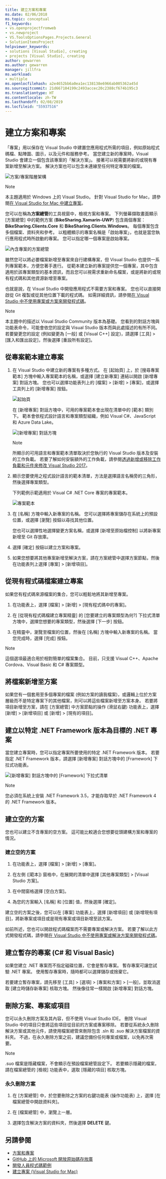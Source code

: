 ```yaml
---
title: 建立方案和專案
ms.date: 02/06/2018
ms.topic: conceptual
f1_keywords:
- vs.openprojectfromweb
- vs.newproject
- VS.ToolsOptionsPages.Projects.General
- SolutionItemsProject
helpviewer_keywords:
- solutions [Visual Studio], creating
- projects [Visual Studio], creating
author: gewarren
ms.author: gewarren
manager: jillfra
ms.workload:
- multiple
ms.openlocfilehash: a2e4652bb6a0ea1ec138138e6966ab005362a45d
ms.sourcegitcommit: 21d667104199c2493accec20c2388cf674b195c3
ms.translationtype: HT
ms.contentlocale: zh-TW
ms.lasthandoff: 02/08/2019
ms.locfileid: "55937516"
---
```

# <a name="create-solutions-and-projects"></a>建立方案和專案

「專案」用以保存在 Visual Studio 中建置您應用程式所需的項目，例如原始程式碼檔、點陣圖、圖示，以及元件和服務參考。 當您建立新的專案時，Visual Studio 會建立一個包含該專案的「解決方案」。 接著可以視需要將新的或現有專案新增至解決方案。 解決方案也可以包含未連線至任何特定專案的檔案。

![方案/專案階層架構](./media/vside-proj-soln.png)

> [!NOTE]
> 本主題適用於 Windows 上的 Visual Studio。 針對 Visual Studio for Mac，請參閱[在 Visual Studio for Mac 中建立專案](/visualstudio/mac/create-new-projects)。

您可以在稱為**方案總管**的工具視窗中，檢視方案和專案。 下列螢幕擷取畫面顯示 [方案總管] 中的範例方案 (**BikeSharing.Xamarin-UWP**) 包含兩個專案：**BikeSharing.Clients.Core** 和 **BikeSharing.Clients.Windows**。 每個專案包含多個檔案、資料夾和參考。 以粗體顯示的專案名稱是「啟始專案」，也就是當您執行應用程式時所啟動的專案。 您可以指定哪一個專案是啟始專案。

![內含專案的方案總管](./media/vside-solution-explorer-projects.png)

雖然您可以將必要檔案新增至專案來自行建構專案，但 Visual Studio 也提供一系列專案範本，方便您著手進行。 從範本建立新的專案提供您一個專案，其中包含適用於該專案類型的基本資訊，而且您可以視需求重新命名檔案，或是將新的或現有程式碼和其他資源新增至專案。

也就是說，在 Visual Studio 中開發應用程式不需要方案和專案。 您也可以直接開啟從 Git 複製或從其他位置下載的程式碼。 如需詳細資訊，請參閱[在 Visual Studio 中不使用專案或方案來開發程式碼](../ide/develop-code-in-visual-studio-without-projects-or-solutions.md)。

> [!NOTE]
> 本主題中的描述以 Visual Studio Community 版本為基礎。 您看到的對話方塊與功能表命令，可能會依您的設定與 Visual Studio 版本而與此處描述的有所不同。 若要變更您的設定 (例如變更為 [一般] 或 [Visual C++] 設定)，請選擇 [工具] > [匯入和匯出設定]，然後選擇 [重設所有設定]。

## <a name="to-create-a-project-from-a-project-template"></a>從專案範本建立專案

1. 在 Visual Studio 中建立新的專案有多種方式。 在 [起始頁] 上，於 [搜尋專案範本] 方塊中輸入專案範本的名稱，或選擇 [建立新專案] 連結以開啟 [新增專案] 對話方塊。 您也可以選擇功能表列上的 [檔案] > [新增] > [專案]，或選擇工具列上的 [新增專案] 按鈕。

   ![起始頁](./media/vside-newproject1.png)

   在 [新增專案] 對話方塊中，可用的專案範本會出現在清單中的 [範本] 類別下。 範本會依程式設計語言和專案類型組織，例如 Visual C#、JavaScript 和 Azure Data Lake。

   ![[新增專案] 對話方塊](./media/vside-newproject-templates-list.png)

   > [!NOTE]
   > 所顯示的可用語言和專案範本清單取決於您執行的 Visual Studio 版本及安裝的工作負載。 若要了解如何安裝額外的工作負載，請參閱[透過新增或移除工作負載和元件來修改 Visual Studio 2017](../install/modify-visual-studio.md)。

2. 顯示您要使用之程式設計語言的範本清單，方法是選擇語言名稱旁的三角形，然後選擇專案類型。

   下列範例示範適用於 Visual C# .NET Core 專案的專案範本。

   ![專案範本](./media/new-project-dialog-net-core.png)

3. 在 [名稱] 方塊中輸入新專案的名稱。 您可以選擇將專案儲存在系統上的預設位置，或選擇 [瀏覽] 按鈕以尋找其他位置。

   您也可以選擇性地選擇變更方案名稱，或選擇 [新增至原始檔控制] 以將新專案新增至 Git 存放庫。

4. 選擇 [確定] 按鈕以建立方案和專案。

5. 如果您想要將其他專案新增至解決方案，請在方案總管中選擇方案節點，然後在功能表列上選擇 [專案] > [新增項目]。

## <a name="create-a-project-from-existing-code-files"></a>從現有程式碼檔案建立專案

如果您有程式碼來源檔案的集合，您可以輕鬆地將其新增至專案。

1. 在功能表上，選擇 [檔案] > [新增] > [現有程式碼中的專案]。

1. 在 [從現有程式碼檔建立專案精靈] 的 [您要建立的專案類型為何?] 下拉式清單方塊中，選擇您想要的專案類型，然後選擇 [下一步] 按鈕。

1. 在精靈中，瀏覽至檔案的位置，然後在 [名稱] 方塊中輸入新專案的名稱。 當您完成時，選擇 [完成] 按鈕。

> [!NOTE]
> 這個選項最適合用於相對簡單的檔案集合。 目前，只支援 Visual C++、Apache Cordova、Visual Basic 和 C# 專案類型。

## <a name="add-files-to-a-solution"></a>將檔案新增至方案

如果您有一個套用至多個專案的檔案 (例如方案的讀我檔案)，或邏輯上位於方案層級而不是特定專案下的其他檔案，則可以將這些檔案新增至方案本身。 若要將項目新增至方案，請在 [方案總管] 中方案節點的操作 (滑鼠右鍵) 功能表上，選擇 [新增] > [新增項目] 或 [新增] > [現有的項目]。

## <a name="create-a-net-project-that-targets-a-specific-version-of-the-net-framework"></a>建立以特定 .NET Framework 版本為目標的 .NET 專案

當您建立專案時，您可以指定專案所要使用的特定 .NET Framework 版本。 若要指定 .NET Framework 版本，請選擇 [新增專案] 對話方塊中的 [Framework] 下拉式功能表。

![[新增專案] 對話方塊中的 [Framework] 下拉式清單](./media/vside-newproject-framework.png)

> [!NOTE]
> 您必須在系統上安裝 .NET Framework 3.5，才能存取早於 .NET Framework 4 的 .NET Framework 版本。

## <a name="create-empty-solutions"></a>建立空的方案

您也可以建立不含專案的空方案。 這可能比較適合您想要從頭建構方案和專案的情況。

### <a name="to-create-an-empty-solution"></a>建立空的方案

1. 在功能表上，選擇 [檔案] > [新增] > [專案]。

1. 在左側 ([範本]) 窗格中，在展開的清單中選擇 [其他專案類型] > [Visual Studio 方案]。

1. 在中間窗格選擇 [空白方案]。

1. 為您的方案輸入 [名稱] 和 [位置] 值，然後選擇 [確定]。

建立空的方案之後，您可以在 [專案] 功能表上，選擇 [新增項目] 或 [新增現有項目]，將新專案或項目或是現有專案或項目新增至該方案。

如前所述，您也可以開啟程式碼檔案而不需要專案或解決方案。 若要了解以此方式開發程式碼，請參閱[在 Visual Studio 中不使用專案或解決方案來開發程式碼](../ide/develop-code-in-visual-studio-without-projects-or-solutions.md)。

## <a name="create-a-temporary-project-c-and-visual-basic"></a>建立暫存的專案 (C# 和 Visual Basic)

如果您建立 .NET 專案而不指定磁碟位置，它會是暫存專案。 暫存專案可讓您試驗 .NET 專案。 使用暫存專案時，隨時都可以選擇儲存或捨棄它。

若要建立暫存專案，請先移至 [工具] > [選項] > [專案和方案] > [一般]，並取消選取 [建立時儲存新專案] 核取方塊。 然後像往常一樣開啟 [新增專案] 對話方塊。

## <a name="delete-a-solution-project-or-item"></a>刪除方案、專案或項目

您可以永久刪除方案及其內容，但不使用 Visual Studio IDE。 刪除 Visual Studio 中的項目只會將這些項目從目前的方案或專案移除。 若要從系統永久刪除解決方案或其他元件，請使用檔案總管來刪除包含 .sln 和 .suo 解決方案檔案的資料夾。 不過，在永久刪除方案之前，建議您備份任何專案或檔案，以免再次需要。

> [!NOTE]
> .suo 檔案是隱藏檔案，不會顯示在預設檔案總管設定下。 若要顯示隱藏的檔案，請在檔案總管的 [檢視] 功能表中，選取 [隱藏的項目] 核取方塊。

### <a name="to-permanently-delete-a-solution"></a>永久刪除方案

1. 在 [方案總管] 中，於您要刪除之方案的右鍵功能表 (操作功能表) 上，選擇 [在檔案總管中開啟資料夾]。

1. 在 [檔案總管] 中，瀏覽上一層。

1. 選擇包含解決方案的資料夾，然後選擇 **DELETE** 鍵。

## <a name="see-also"></a>另請參閱

- [方案和專案](../ide/solutions-and-projects-in-visual-studio.md)
- [GitHub 上的 Microsoft 開放原始碼存放庫](https://github.com/Microsoft)
- [開發人員程式碼範例](https://code.msdn.microsoft.com/)
- [建立專案 (Visual Studio for Mac)](/visualstudio/mac/create-new-projects)